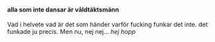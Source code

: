 #### alla som inte dansar är våldtäktsmänn

Vad i helvete vad är det som händer varför fucking funkar det inte. det funkade ju precis. Men nu, nej nej...
_hej hopp_
